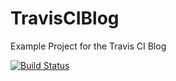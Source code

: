 # TravisCIBlog
Example Project for the Travis CI Blog

[![Build Status](https://travis-ci.org/jgsamudio/TravisCIBlog.svg?branch=master)](https://travis-ci.org/jgsamudio/TravisCIBlog)